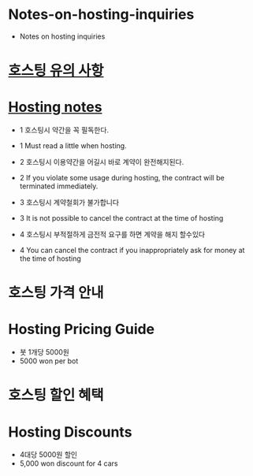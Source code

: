# Notes-on-hosting-inquiries
+ Notes on hosting inquiries


# [호스팅 유의 사항](https://github.com/fsarewfdfwe/Notes-on-hosting-inquiries/issues/4)
# [Hosting notes](https://github.com/fsarewfdfwe/Notes-on-hosting-inquiries/issues/4)


+ 1 호스팅시 약간을 꼭 필독한다.
+   1 Must read a little when hosting.

+ 2 호스팅시 이용약간을 어길시 바로 계약이 완전해지된다.
+   2 If you violate some usage during hosting, the contract will be terminated immediately.

+ 3 호스팅시 계약철회가 불가합니다
+   3 It is not possible to cancel the contract at the time of hosting

+ 4 호스팅시 부적절하게 금전적 요구를 하면 계약을 해지 할수있다
+   4 You can cancel the contract if you inappropriately ask for money at the time of hosting

# 호스팅 가격 안내
# Hosting Pricing Guide

- 봇 1개당 5000원 
- 5000 won per bot

# 호스팅 할인 혜택
# Hosting Discounts

+ 4대당 5000원 할인 
+ 5,000 won discount for 4 cars












